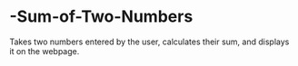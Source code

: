 # -Sum-of-Two-Numbers
Takes two numbers entered by the user, calculates their sum, and displays it on the webpage.
